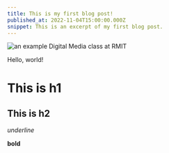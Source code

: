 ```yaml
---
title: This is my first blog post!
published_at: 2022-11-04T15:00:00.000Z
snippet: This is an excerpt of my first blog post.
---
```


![an example Digital Media class at RMIT](/w01s1/dms1_pfp.png)

Hello, world!

# This is h1

## This is h2

_underline_

**bold**
